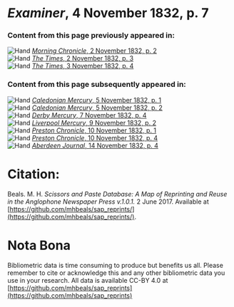 # *Examiner*, 4 November 1832, p. 7  
  
### Content from this page previously appeared in:  
![Hand](http://scissorsandpaste.net/wp-content/uploads/2017/06/smallhandpointer.png) [*Morning Chronicle*, 2 November 1832, p. 2](https://mhbeals.github.io/sap_html/Morning-Chronicle/Morning-Chronicle-2-November-1832-p-2)  
![Hand](http://scissorsandpaste.net/wp-content/uploads/2017/06/smallhandpointer.png) [*The Times*, 2 November 1832, p. 3](https://mhbeals.github.io/sap_html/The-Times/The-Times-2-November-1832-p-3)  
![Hand](http://scissorsandpaste.net/wp-content/uploads/2017/06/smallhandpointer.png) [*The Times*, 3 November 1832, p. 4](https://mhbeals.github.io/sap_html/The-Times/The-Times-3-November-1832-p-4)  
  
### Content from this page subsequently appeared in:  
![Hand](http://scissorsandpaste.net/wp-content/uploads/2017/06/smallhandpointer.png) [*Caledonian Mercury*, 5 November 1832, p. 1](https://mhbeals.github.io/sap_html/Caledonian-Mercury/Caledonian-Mercury-5-November-1832-p-1)  
![Hand](http://scissorsandpaste.net/wp-content/uploads/2017/06/smallhandpointer.png) [*Caledonian Mercury*, 5 November 1832, p. 2](https://mhbeals.github.io/sap_html/Caledonian-Mercury/Caledonian-Mercury-5-November-1832-p-2)  
![Hand](http://scissorsandpaste.net/wp-content/uploads/2017/06/smallhandpointer.png) [*Derby Mercury*, 7 November 1832, p. 4](https://mhbeals.github.io/sap_html/Derby-Mercury/Derby-Mercury-7-November-1832-p-4)  
![Hand](http://scissorsandpaste.net/wp-content/uploads/2017/06/smallhandpointer.png) [*Liverpool Mercury*, 9 November 1832, p. 2](https://mhbeals.github.io/sap_html/Liverpool-Mercury/Liverpool-Mercury-9-November-1832-p-2)  
![Hand](http://scissorsandpaste.net/wp-content/uploads/2017/06/smallhandpointer.png) [*Preston Chronicle*, 10 November 1832, p. 1](https://mhbeals.github.io/sap_html/Preston-Chronicle/Preston-Chronicle-10-November-1832-p-1)  
![Hand](http://scissorsandpaste.net/wp-content/uploads/2017/06/smallhandpointer.png) [*Preston Chronicle*, 10 November 1832, p. 4](https://mhbeals.github.io/sap_html/Preston-Chronicle/Preston-Chronicle-10-November-1832-p-4)  
![Hand](http://scissorsandpaste.net/wp-content/uploads/2017/06/smallhandpointer.png) [*Aberdeen Journal*, 14 November 1832, p. 4](https://mhbeals.github.io/sap_html/Aberdeen-Journal/Aberdeen-Journal-14-November-1832-p-4)  


# Citation: 

Beals. M. H. *Scissors and Paste Database: A Map of Reprinting and Reuse in the Anglophone Newspaper Press v.1.0.1.* 2 June 2017. Available at [https://github.com/mhbeals/sap_reprints/](https://github.com/mhbeals/sap_reprints/). 

# Nota Bona

Bibliometric data is time consuming to produce but benefits us all. Please remember to cite or acknowledge this and any other bibliometric data you use in your research. All data is available CC-BY 4.0 at [https://github.com/mhbeals/sap_reprints](https://github.com/mhbeals/sap_reprints)
